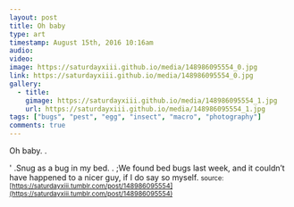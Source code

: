 ```yaml
---
layout: post
title: Oh baby   
type: art
timestamp: August 15th, 2016 10:16am
audio: 
video: 
image: https://saturdayxiii.github.io/media/148986095554_0.jpg
link: https://saturdayxiii.github.io/media/148986095554_0.jpg
gallery:
  - title: 
    gimage: https://saturdayxiii.github.io/media/148986095554_1.jpg
    url: https://saturdayxiii.github.io/media/148986095554_1.jpg
tags: ["bugs", "pest", "egg", "insect", "macro", "photography"]
comments: true
---
```

Oh baby.  . 

                               
                           

' .Snug as a bug in my bed.  .
;We found bed bugs last week, and it couldn’t have happened to a nicer guy, if I do say so myself.
<small>source: [https://saturdayxiii.tumblr.com/post/148986095554](https://saturdayxiii.tumblr.com/post/148986095554)</small>